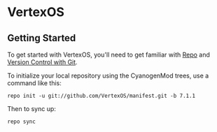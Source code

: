 VertexOS
===========

Getting Started
---------------

To get started with VertexOS, you'll need to get
familiar with [Repo](https://source.android.com/source/using-repo.html) and [Version Control with Git](https://source.android.com/source/version-control.html).

To initialize your local repository using the CyanogenMod trees, use a command like this:

    repo init -u git://github.com/VertexOS/manifest.git -b 7.1.1

Then to sync up:

    repo sync
